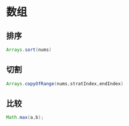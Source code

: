 # 数组

## 排序

```java
Arrays.sort(nums)
```



## 切割

```java
Arrays.copyOfRange(nums,stratIndex,endIndex)
```





## 比较

```java
Math.max(a,b);
```

